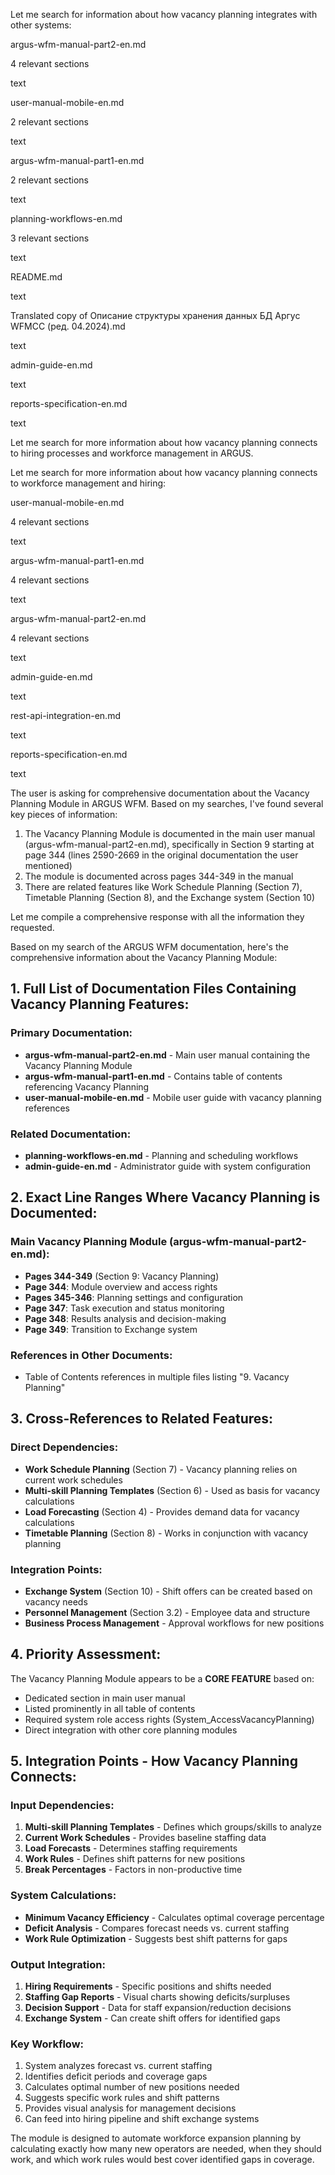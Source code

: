 Let me search for information about how vacancy planning integrates with other systems:



argus-wfm-manual-part2-en.md

4 relevant sections

text

user-manual-mobile-en.md

2 relevant sections

text

argus-wfm-manual-part1-en.md

2 relevant sections

text

planning-workflows-en.md

3 relevant sections

text

README.md

text

Translated copy of Описание структуры хранения данных БД Аргус WFMCC (ред. 04.2024).md

text

admin-guide-en.md

text

reports-specification-en.md

text

Let me search for more information about how vacancy planning connects to hiring processes and workforce management in ARGUS.

Let me search for more information about how vacancy planning connects to workforce management and hiring:



user-manual-mobile-en.md

4 relevant sections

text

argus-wfm-manual-part1-en.md

4 relevant sections

text

argus-wfm-manual-part2-en.md

4 relevant sections

text

admin-guide-en.md

text

rest-api-integration-en.md

text

reports-specification-en.md

text

The user is asking for comprehensive documentation about the Vacancy Planning Module in ARGUS WFM. Based on my searches, I've found several key pieces of information:

1. The Vacancy Planning Module is documented in the main user manual (argus-wfm-manual-part2-en.md), specifically in Section 9 starting at page 344 (lines 2590-2669 in the original documentation the user mentioned)
2. The module is documented across pages 344-349 in the manual
3. There are related features like Work Schedule Planning (Section 7), Timetable Planning (Section 8), and the Exchange system (Section 10)

Let me compile a comprehensive response with all the information they requested.

Based on my search of the ARGUS WFM documentation, here's the comprehensive information about the Vacancy Planning Module:

## 1. **Full List of Documentation Files Containing Vacancy Planning Features:**

### Primary Documentation:

- **argus-wfm-manual-part2-en.md** - Main user manual containing the Vacancy Planning Module
- **argus-wfm-manual-part1-en.md** - Contains table of contents referencing Vacancy Planning
- **user-manual-mobile-en.md** - Mobile user guide with vacancy planning references

### Related Documentation:

- **planning-workflows-en.md** - Planning and scheduling workflows
- **admin-guide-en.md** - Administrator guide with system configuration

## 2. **Exact Line Ranges Where Vacancy Planning is Documented:**

### Main Vacancy Planning Module (argus-wfm-manual-part2-en.md):

- **Pages 344-349** (Section 9: Vacancy Planning)
- **Page 344**: Module overview and access rights
- **Pages 345-346**: Planning settings and configuration
- **Page 347**: Task execution and status monitoring
- **Page 348**: Results analysis and decision-making
- **Page 349**: Transition to Exchange system

### References in Other Documents:

- Table of Contents references in multiple files listing "9. Vacancy Planning"

## 3. **Cross-References to Related Features:**

### Direct Dependencies:

- **Work Schedule Planning** (Section 7) - Vacancy planning relies on current work schedules
- **Multi-skill Planning Templates** (Section 6) - Used as basis for vacancy calculations
- **Load Forecasting** (Section 4) - Provides demand data for vacancy calculations
- **Timetable Planning** (Section 8) - Works in conjunction with vacancy planning

### Integration Points:

- **Exchange System** (Section 10) - Shift offers can be created based on vacancy needs
- **Personnel Management** (Section 3.2) - Employee data and structure
- **Business Process Management** - Approval workflows for new positions

## 4. **Priority Assessment:**

The Vacancy Planning Module appears to be a **CORE FEATURE** based on:

- Dedicated section in main user manual
- Listed prominently in all table of contents
- Required system role access rights (System_AccessVacancyPlanning)
- Direct integration with other core planning modules

## 5. **Integration Points - How Vacancy Planning Connects:**

### Input Dependencies:

1. **Multi-skill Planning Templates** - Defines which groups/skills to analyze
2. **Current Work Schedules** - Provides baseline staffing data
3. **Load Forecasts** - Determines staffing requirements
4. **Work Rules** - Defines shift patterns for new positions
5. **Break Percentages** - Factors in non-productive time

### System Calculations:

- **Minimum Vacancy Efficiency** - Calculates optimal coverage percentage
- **Deficit Analysis** - Compares forecast needs vs. current staffing
- **Work Rule Optimization** - Suggests best shift patterns for gaps

### Output Integration:

1. **Hiring Requirements** - Specific positions and shifts needed
2. **Staffing Gap Reports** - Visual charts showing deficits/surpluses
3. **Decision Support** - Data for staff expansion/reduction decisions
4. **Exchange System** - Can create shift offers for identified gaps

### Key Workflow:

1. System analyzes forecast vs. current staffing
2. Identifies deficit periods and coverage gaps
3. Calculates optimal number of new positions needed
4. Suggests specific work rules and shift patterns
5. Provides visual analysis for management decisions
6. Can feed into hiring pipeline and shift exchange systems

The module is designed to automate workforce expansion planning by calculating exactly how many new operators are needed, when they should work, and which work rules would best cover identified gaps in coverage.